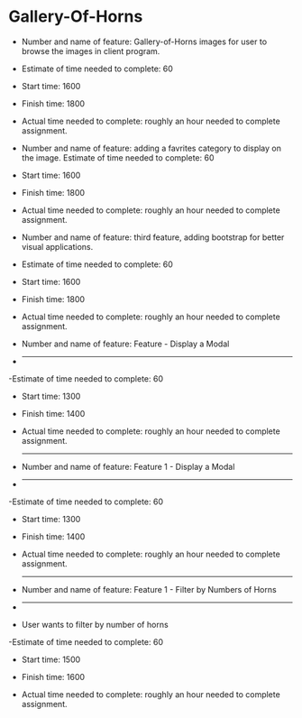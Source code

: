 
# Gallery-Of-Horns

- Number and name of feature: Gallery-of-Horns images for user to browse the images in client program.

- Estimate of time needed to complete: 60

- Start time: 1600

- Finish time: 1800

- Actual time needed to complete: roughly an hour needed to complete assignment.

- Number and name of feature: adding a favrites category to display on the image.
Estimate of time needed to complete: 60

- Start time: 1600

- Finish time: 1800

- Actual time needed to complete: roughly an hour needed to complete assignment.

- Number and name of feature: third feature, adding bootstrap for better visual applications. 

- Estimate of time needed to complete: 60

- Start time: 1600

- Finish time: 1800

- Actual time needed to complete: roughly an hour needed to complete assignment.

- Number and name of feature: Feature - Display a Modal
- ****

-Estimate of time needed to complete: 60

- Start time: 1300

- Finish time: 1400

- Actual time needed to complete: roughly an hour needed to complete assignment.
  ****


- Number and name of feature: Feature 1 - Display a Modal
- ****

-Estimate of time needed to complete: 60

- Start time: 1300

- Finish time: 1400

- Actual time needed to complete: roughly an hour needed to complete assignment.
  ****


- Number and name of feature: Feature 1 - Filter by Numbers of Horns 
- ****
- User wants to filter by number of horns

-Estimate of time needed to complete: 60

- Start time: 1500

- Finish time: 1600

- Actual time needed to complete: roughly an hour needed to complete assignment.
 